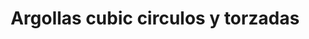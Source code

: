 ---
title: Argollas cubic circulos y torzadas
date: 
draft: false

# descripcion
description : Argolla de plata con cubic  Se puede usar tanto con los cubic hacia el frente como con la parte posterior lisa y calada hacia el frente. Dos aros en uno!

materials: Plata 925

color: Plateado

dimensions: 1,5cm diam

code: 01-11-0401

type: "Aros"

categories: []

# Images
# first image will be shown in the product page
images:
  # - image: "images/path_to_image"
  # La ubicacion de las imagenes es imagenes/Aros/Aros.Argollas/01-11-0401-argollas-cubic-circulos-y-torzadas
  - image: "./images/aros/argollas/01-11-0401-argollas-cubic-circulos-y-torzadas_a.JPG"
  - image: "./images/aros/argollas/01-11-0401-argollas-cubic-circulos-y-torzadas_b.JPG"
---
